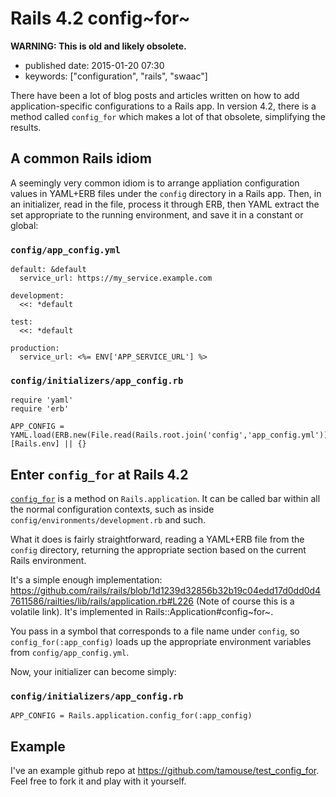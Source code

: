 Rails 4.2 config~for~
=====================

**WARNING: This is old and likely obsolete.**

-   published date: 2015-01-20 07:30
-   keywords: \[\"configuration\", \"rails\", \"swaac\"\]

There have been a lot of blog posts and articles written on how to add application-specific configurations to a Rails app. In version 4.2, there is a method called `config_for` which makes a lot of that obsolete, simplifying the results.

A common Rails idiom
--------------------

A seemingly very common idiom is to arrange appliation configuration values in YAML+ERB files under the `config` directory in a Rails app. Then, in an initializer, read in the file, process it through ERB, then YAML extract the set appropriate to the running environment, and save it in a constant or global:

### `config/app_config.yml`

``` {.example}
default: &default
  service_url: https://my_service.example.com

development:
  <<: *default

test:
  <<: *default

production:
  service_url: <%= ENV['APP_SERVICE_URL'] %>
```

### `config/initializers/app_config.rb`

``` {.ruby}
require 'yaml'
require 'erb'

APP_CONFIG = YAML.load(ERB.new(File.read(Rails.root.join('config','app_config.yml'))).result)[Rails.env] || {}
```

Enter `config_for` at Rails 4.2
-------------------------------

[`config_for`](http://api.rubyonrails.org/classes/Rails/Application.html#method-i-config_for) is a method on `Rails.application`. It can be called bar within all the normal configuration contexts, such as inside `config/environments/development.rb` and such.

What it does is fairly straightforward, reading a YAML+ERB file from the `config` directory, returning the appropriate section based on the current Rails environment.

It\'s a simple enough implementation: <https://github.com/rails/rails/blob/1d1239d32856b32b19c04edd17d0dd0d47611586/railties/lib/rails/application.rb#L226> (Note of course this is a volatile link). It\'s implemented in Rails::Application\#config~for~.

You pass in a symbol that corresponds to a file name under `config`, so `config_for(:app_config)` loads up the appropriate environment variables from `config/app_config.yml`.

Now, your initializer can become simply:

### `config/initializers/app_config.rb`

``` {.ruby}
APP_CONFIG = Rails.application.config_for(:app_config)
```

Example
-------

I\'ve an example github repo at <https://github.com/tamouse/test_config_for>. Feel free to fork it and play with it yourself.
